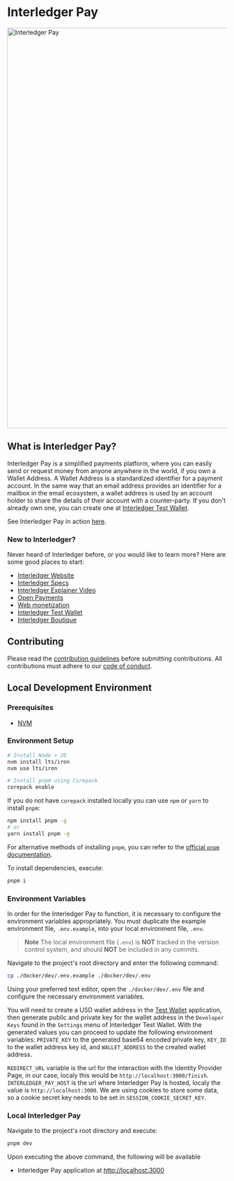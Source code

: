 # Interledger Pay

<a href="#interledger-pay">
  <img src="https://github.com/interledger/testnet/assets/117268143/54e6478d-7c6e-4aa4-a325-ec0ea8f507bb" width="920" alt="Interledger Pay">
</a>

## What is Interledger Pay?

Interledger Pay is a simplified payments platform, where you can easily send or request money from anyone anywhere in the world, if you own a Wallet Address.
A Wallet Address is a standardized identifier for a payment account. In the same way that an email address provides an identifier for a mailbox in the email ecosystem, a wallet address is used by an account holder to share the details of their account with a counter-party. If you don't already own one, you can create one at [Interledger Test Wallet](https://rafiki.money).

See Interledger Pay in action [here](https://interledgerpay.com).

### New to Interledger?

Never heard of Interledger before, or you would like to learn more? Here are some good places to start:

- [Interledger Website](https://interledger.org/)
- [Interledger Specs](https://interledger.org/rfcs/0027-interledger-protocol-4/)
- [Interledger Explainer Video](https://twitter.com/Interledger/status/1567916000074678272)
- [Open Payments](https://openpayments.guide/)
- [Web monetization](https://webmonetization.org/)
- [Interledger Test Wallet](https://rafiki.money)
- [Interledger Boutique](https://rafiki.boutique)

## Contributing

Please read the [contribution guidelines](.github/contributing.md) before submitting contributions. All contributions must adhere to our [code of conduct](.github/CODE_OF_CONDUCT.md).

## Local Development Environment

### Prerequisites

- [NVM](https://github.com/nvm-sh/nvm)

### Environment Setup

```sh
# Install Node > 20
nvm install lts/iron
nvm use lts/iron

# Install pnpm using Corepack
corepack enable
```

If you do not have `corepack` installed locally you can use `npm` or `yarn` to install `pnpm`:

```sh
npm install pnpm -g
# or
yarn install pnpm -g
```

For alternative methods of installing `pnpm`, you can refer to the [official `pnpm` documentation](https://pnpm.io/installation).

To install dependencies, execute:

```sh
pnpm i
```

### Environment Variables

In order for the Interledger Pay to function, it is necessary to configure the environment variables appropriately. You must duplicate the example environment file, `.env.example`, into your local environment file, `.env`.

> **Note**
> The local environment file (`.env`) is **NOT** tracked in the version control system, and should **NOT** be included in any commits.

Navigate to the project's root directory and enter the following command:

```sh
cp ./docker/dev/.env.example ./docker/dev/.env
```

Using your preferred text editor, open the `./docker/dev/.env` file and configure the necessary environment variables.

You will need to create a USD wallet address in the [Test Wallet](https://rafiki.money) application, then generate public and private key for the wallet address in the `Developer Keys` found in the `Settings` menu of Interledger Test Wallet. With the generated values you can proceed to update the following environment variables: `PRIVATE_KEY` to the generated base64 encoded private key, `KEY_ID` to the wallet address key id, and `WALLET_ADDRESS` to the created wallet address.

`REDIRECT_URL` variable is the url for the interaction with the Identity Provider Page, in our case, localy this would be `http://localhost:3000/finish`. `INTERLEDGER_PAY_HOST` is the url where Interledger Pay is hosted, localy the value is `http://localhost:3000`. We are using cookies to store some data, so a cookie secret key needs to be set in `SESSION_COOKIE_SECRET_KEY`.

### Local Interledger Pay

Navigate to the project's root directory and execute:

```sh
pnpm dev
```

Upon executing the above command, the following will be available

- Interledger Pay application at [http://localhost:3000](http://localhost:3000)
